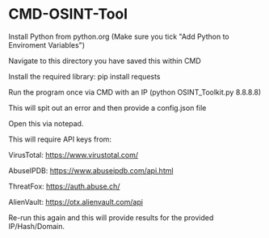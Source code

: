 # CMD-OSINT-Tool

Install Python from python.org (Make sure you tick "Add Python to Enviroment Variables")

Navigate to this directory you have saved this within CMD

Install the required library: pip install requests

Run the program once via CMD with an IP (python OSINT_Toolkit.py 8.8.8.8)

This will spit out an error and then provide a config.json file

Open this via notepad.

This will require API keys from:

VirusTotal: https://www.virustotal.com/

AbuseIPDB: https://www.abuseipdb.com/api.html

ThreatFox: https://auth.abuse.ch/

AlienVault: https://otx.alienvault.com/api

Re-run this again and this will provide results for the provided IP/Hash/Domain.

